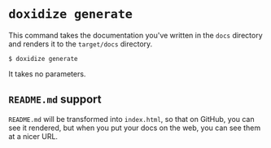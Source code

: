 # `doxidize generate`

This command takes the documentation you've written in the `docs` directory
and renders it to the `target/docs` directory.

```shell
$ doxidize generate
```

It takes no parameters.

## `README.md` support

`README.md` will be transformed into `index.html`, so that on GitHub, you can
see it rendered, but when you put your docs on the web, you can see them at a
nicer URL.
